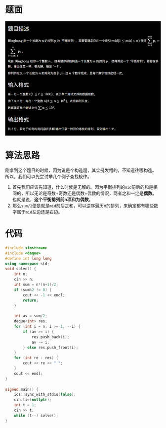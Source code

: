 # 题面

![](photo/Pasted%20image%2020241112203531.png)

# 算法思路

刚拿到这个题目的时候，因为说是个构造题，其实挺发懵的，不知道往哪构造。
所以，我们可以先尝试举几个例子查找规律。

1. 首先我们应该先知道，什么时候是无解的。因为平衡排列的`mid`前后的和是相同的，所以无论是奇数+奇数还是偶数+偶数的情况，两者之和一定是**偶数**。也就是说，**这个平衡排列前n项和为偶数**。
2. 那么`sum/2`便是就是`mid`前后之和，可以逆序遍历n的排列，来确定都有哪些数字属于`mid`左边还是右边。

# 代码

```c++
#include <iostream>  
#include <deque>  
#define int long long  
using namespace std;  
void solve() {  
    int n;  
    cin >> n;  
    int sum = n*(n+1)/2;  
    if (sum%2 != 0) {  
        cout << -1 << endl;  
        return;  
    }  
  
    int av = sum/2;  
    deque<int> res;  
    for (int i = n; i >= 1; --i) {  
        if (av >= i) {  
            res.push_back(i);  
            av -= i;  
        } else res.push_front(i);  
    }  
    for (int re : res) {  
        cout << re << " ";  
    }  
    cout << endl;  
}  
  
signed main() {  
    ios::sync_with_stdio(false);  
    cin.tie(nullptr);  
    int t = 1;  
    cin >> t;  
    while (t--) solve();  
}
```